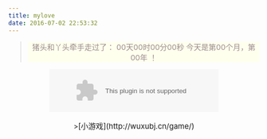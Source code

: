 ```yaml
---
title: mylove
date: 2016-07-02 22:53:32
---
```

<style type="text/css">
#lovelqw {
  background: #ffe;
  margin: 0px auto;
  text-align: center;
  padding: 0px;
  font-size: 15px;
  color: #9a8c8c;
}
</style>

<script type="text/javascript">
    function getRTime(){
        var EndTime= new Date('2014/02/6 19:46:00'); //截止时间 前端路上 http://www.51xuediannao.com/qd63/
        var NowTime = new Date();
        var t =NowTime.getTime() - EndTime.getTime();
        /*var d=Math.floor(t/1000/60/60/24);
        t-=d*(1000*60*60*24);
        var h=Math.floor(t/1000/60/60);
        t-=h*60*60*1000;
        var m=Math.floor(t/1000/60);
        t-=m*60*1000;
        var s=Math.floor(t/1000);*/

        var d=Math.floor(t/1000/60/60/24);
        var h=Math.floor(t/1000/60/60%24);
        var m=Math.floor(t/1000/60%60);
        var s=Math.floor(t/1000%60);
		var month=Math.ceil(d/30);
		var year=Math.ceil(d/365);

        document.getElementById("t_d").innerHTML = d + "天";
        document.getElementById("t_h").innerHTML = h + "时";
        document.getElementById("t_m").innerHTML = m + "分";
        document.getElementById("t_s").innerHTML = s + "秒";
		
		document.getElementById("t_month").innerHTML = month ;
		document.getElementById("t_year").innerHTML = year ;
    }
    setInterval(getRTime,1000);
    </script>

<blockquote class="blockquote-center"><div id="lovelqw">猪头和丫头牵手走过了：
    <span id="t_d">00天</span><span id="t_h">00时</span><span id="t_m">00分</span><span id="t_s">00秒</span>
<span id="loveYear">今天是第<span id="t_month">00</span>个月，第<span id="t_year">00</span>年 ！</span></div></blockquote><div style="text-align: center;"><embed src="http://music.163.com/style/swf/widget.swf?sid=27836179&type=2&auto=1&width=320&height=66" width="340" height="86"  allowNetworking="all"></embed><div>
<br/>
><span style="font-size: 15px;">[小游戏](http://wuxubj.cn/game/)</span>

